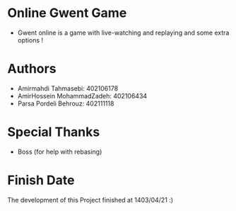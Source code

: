 # Online Gwent Game
- Gwent online is a game with live-watching and replaying and some extra options !

# Authors
- Amirmahdi Tahmasebi: 402106178
- AmirHossein MohammadZadeh: 402106434
- Parsa Pordeli Behrouz: 402111118

# Special Thanks
- Boss (for help with rebasing)

# Finish Date
The development of this Project finished at 1403/04/21  :)
